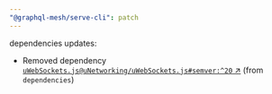```yaml
---
"@graphql-mesh/serve-cli": patch
---
```

dependencies updates:
  - Removed dependency [`uWebSockets.js@uNetworking/uWebSockets.js#semver:^20` ↗︎](https://www.npmjs.com/package/uWebSockets.js/v/20.0.0) (from `dependencies`)
